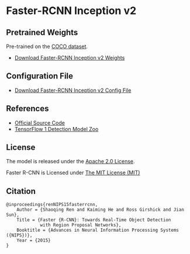 # Faster-RCNN Inception v2

## Pretrained Weights

Pre-trained on the [COCO dataset](https://cocodataset.org).

- [Download Faster-RCNN Inception v2 Weights](http://download.tensorflow.org/models/object_detection/faster_rcnn_inception_v2_coco_2018_01_28.tar.gz)

## Configuration File

- [Download Faster-RCNN Inception v2 Config File](https://github.com/opencv/opencv_extra/raw/4.x/testdata/dnn/faster_rcnn_inception_v2_coco_2018_01_28.pbtxt)

## References

- [Official Source Code](https://github.com/ShaoqingRen/faster_rcnn/tree/master)
- [TensorFlow 1 Detection Model Zoo](https://github.com/tensorflow/models/blob/master/research/object_detection/g3doc/tf1_detection_zoo.md)

## License

The model is released under the [Apache 2.0 License](https://github.com/tensorflow/models/blob/master/LICENSE).

Faster R-CNN is Licensed under [The MIT License (MIT)](https://github.com/ShaoqingRen/faster_rcnn/blob/master/LICENSE)

## Citation
```text
@inproceedings{renNIPS15fasterrcnn,
    Author = {Shaoqing Ren and Kaiming He and Ross Girshick and Jian Sun},
    Title = {Faster {R-CNN}: Towards Real-Time Object Detection
             with Region Proposal Networks},
    Booktitle = {Advances in Neural Information Processing Systems ({NIPS})},
    Year = {2015}
}
```
